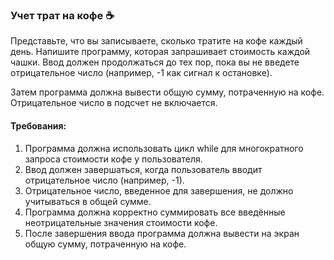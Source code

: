 
### Учет трат на кофе ☕

Представьте, что вы записываете, сколько тратите на кофе каждый день. Напишите программу, которая запрашивает стоимость каждой чашки. Ввод должен продолжаться до тех пор, пока вы не введете отрицательное число (например, -1 как сигнал к остановке).

Затем программа должна вывести общую сумму, потраченную на кофе. Отрицательное число в подсчет не включается.

#### Требования:
1. Программа должна использовать цикл while для многократного запроса стоимости кофе у пользователя. 
2. Ввод должен завершаться, когда пользователь вводит отрицательное число (например, -1). 
3. Отрицательное число, введенное для завершения, не должно учитываться в общей сумме. 
4. Программа должна корректно суммировать все введённые неотрицательные значения стоимости кофе. 
5. После завершения ввода программа должна вывести на экран общую сумму, потраченную на кофе.